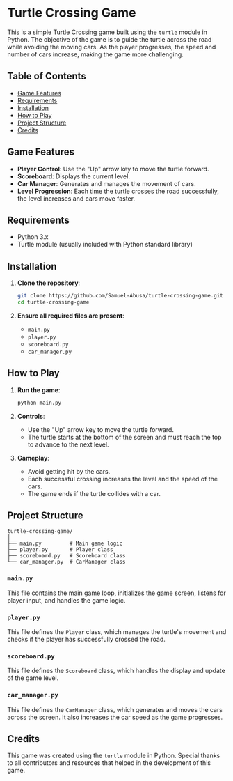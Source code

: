 # Turtle Crossing Game

This is a simple Turtle Crossing game built using the `turtle` module in Python. The objective of the game is to guide the turtle across the road while avoiding the moving cars. As the player progresses, the speed and number of cars increase, making the game more challenging.

## Table of Contents

- [Game Features](#game-features)
- [Requirements](#requirements)
- [Installation](#installation)
- [How to Play](#how-to-play)
- [Project Structure](#project-structure)
- [Credits](#credits)

## Game Features

- **Player Control**: Use the "Up" arrow key to move the turtle forward.
- **Scoreboard**: Displays the current level.
- **Car Manager**: Generates and manages the movement of cars.
- **Level Progression**: Each time the turtle crosses the road successfully, the level increases and cars move faster.

## Requirements

- Python 3.x
- Turtle module (usually included with Python standard library)

## Installation

1. **Clone the repository**:
    ```sh
    git clone https://github.com/Samuel-Abusa/turtle-crossing-game.git
    cd turtle-crossing-game
    ```

2. **Ensure all required files are present**:
    - `main.py`
    - `player.py`
    - `scoreboard.py`
    - `car_manager.py`

## How to Play

1. **Run the game**:
    ```sh
    python main.py
    ```

2. **Controls**:
    - Use the "Up" arrow key to move the turtle forward.
    - The turtle starts at the bottom of the screen and must reach the top to advance to the next level.

3. **Gameplay**:
    - Avoid getting hit by the cars.
    - Each successful crossing increases the level and the speed of the cars.
    - The game ends if the turtle collides with a car.

## Project Structure

```
turtle-crossing-game/
│
├── main.py         # Main game logic
├── player.py       # Player class
├── scoreboard.py   # Scoreboard class
└── car_manager.py  # CarManager class
```

### `main.py`

This file contains the main game loop, initializes the game screen, listens for player input, and handles the game logic.

### `player.py`

This file defines the `Player` class, which manages the turtle's movement and checks if the player has successfully crossed the road.

### `scoreboard.py`

This file defines the `Scoreboard` class, which handles the display and update of the game level.

### `car_manager.py`

This file defines the `CarManager` class, which generates and moves the cars across the screen. It also increases the car speed as the game progresses.

## Credits

This game was created using the `turtle` module in Python. Special thanks to all contributors and resources that helped in the development of this game.